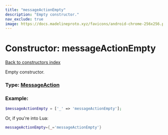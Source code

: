 ```yaml
---
title: "messageActionEmpty"
description: "Empty constructor."
nav_exclude: true
image: https://docs.madelineproto.xyz/favicons/android-chrome-256x256.png
---
```

# Constructor: messageActionEmpty  
[Back to constructors index](index.md)



Empty constructor.




### Type: [MessageAction](../types/MessageAction.md)


### Example:

```php
$messageActionEmpty = ['_' => 'messageActionEmpty'];
```  


Or, if you're into Lua:

```lua
messageActionEmpty={_='messageActionEmpty'}

```


